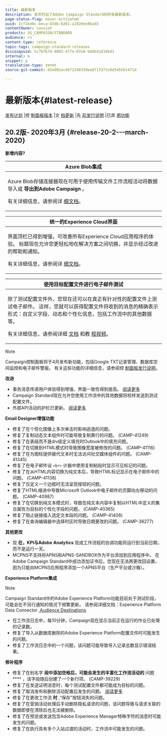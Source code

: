 ```yaml
---
title: 最新版本
description: 本页列出了Adobe Campaign Standard的所有最新版本。
page-status-flag: never-activated
uuid: 1cf2e40c-beca-43db-8261-a1820ee86ad3
contentOwner: sauviat
products: SG_CAMPAIGN/STANDARD
audience: rn
content-type: reference
topic-tags: campaign-standard-releases
discoiquuid: 5c7bfb74-4002-4ffe-87e8-bddb41d34b41
internal: n
snippet: y
translation-type: tm+mt
source-git-commit: 65a902acd672248339ea871fd73c0d3455b1471d

---
```



# 最新版本{#latest-release}

[发布计划](https://helpx.adobe.com/campaign/kb/acs-release-planning.html) |控 [制面板版本](https://docs.adobe.com/content/help/en/control-panel/using/release-notes.html) |文 [档更新](../../rn/using/documentation-updates.md) |先 [前发行说明](../../rn/using/release-notes-2019.md) |已弃 [用功能](https://helpx.adobe.com/campaign/kb/acs-deprecated-and-removed-features.html)

## 20.2版- 2020年3月 {#release-20-2---march-2020}

**新增内容?**

<table> 
 <thead> 
  <tr> 
   <th> <strong>Azure Blob集成</strong><br /> </th> 
  </tr> 
 </thead> 
 <tbody> 
  <tr> 
   <td> <p>Azure Blob存储连接器现在可用于使用传输文件工作流程活动将数据导入或 <strong>导出到Adobe Campaign</strong> 。 </p>
    <p>有关详细信息，请参阅详 <a href="../../administration/using/external-accounts.md#microsoft-azure-external-account">细文档</a>。</p>
   </td> 
  </tr> 
 </tbody> 
</table>

<table> 
 <thead> 
  <tr> 
   <th> <strong>统一的Experience Cloud界面</strong><br /> </th> 
  </tr> 
 </thead> 
 <tbody> 
  <tr> 
   <td> <p>界面顶栏已得到增强，可改善所有Experience Cloud应用程序的体验。 标题现在允许您更轻松地在解决方案之间切换，并显示经过改进的帮助和通知。</p>
    <p>有关详细信息，请参阅详 <a href="../../start/using/interface-description.md#top-bar">细文档</a>。 </p>
   </td> 
  </tr> 
 </tbody> 
</table>

<table> 
 <thead> 
  <tr> 
   <th> <strong>使用目标配置文件进行电子邮件测试</strong><br /> </th> 
  </tr> 
 </thead> 
 <tbody> 
  <tr> 
   <td> <p>除了测试配置文件外，您现在还可以在真正有针对性的配置文件上测试电子邮件。 这样，您就可以获得配置文件将收到的消息的精确表示形式：自定义字段、动态和个性化信息，包括工作流中的其他数据等。 </p>
    <p>有关详细信息，请参阅详细 <a href="../../sending/using/testing-messages-using-target.md">文档</a> 和教 <a href="https://docs.adobe.com/content/help/en/campaign-standard-learn/tutorials/communication-channels/email/profile-substitution.html">程视频</a>。 </p>
   </td> 
  </tr> 
 </tbody> 
</table>

>[!NOTE]
>
>Campaign控制面板将于4月发布新功能，包括Google TXT记录管理、数据库空间监控和电子邮件警报。 有关这些功能的详细信息，请参阅控 [制面板发行说明](https://docs.adobe.com/content/help/en/control-panel/using/release-notes.html)。

**改进**

* 事务消息传递用户体验得到增强，界面一致性得到提高。 [阅读更多](../../channels/using/about-transactional-messaging.md)
* Campaign Standard现在允许您使用工作流中的其他数据将校样发送到测试配置文件。
* 外部API活动的护栏已更新。 [阅读更多](../../automating/using/external-api.md)

**Email Designer增强功能**

* 修复了在个性化图像上多次单击时影响逃逸的问题。
* 修复了复制动态文本组件时可能导致复制黄行的问题。 (CAMP-41249)
* 修复了在表级而不是div级定义填充时Outlook中的填充问题。
* 修复了在切换到HTML模式时导致图像宽度被修改的问题。 (CAMP-41116)
* 修复了在为图标提供替代文本时无法访问社交媒体组件的问题。 (CAMP-41345)
* 修复了在电子邮件设 `<br>` 计器中使用复制粘贴时显示可见标记的问题。
* 修复了在从HTML内容切换为纯文本后，导致HTML标记显示在电子邮件中的问题。 (CAMP-41138)
* 修复了仅定义一个边框时无法呈现按钮的问题。
* 修复了HTML缩进中导致Microsoft Outlook中电子邮件的页脚向左移动的问题。 (CAMP-40987)
* 修复了在切换到纯文本模式时，导致在纯文本内容中复制以HTML中定义的集合属性为目标的个性化字段的问题。 (CAMP-40365)
* 修复了阻止链接插入选定文本段的问题。 (CAMP-41406)
* 修复了在查询编辑器中选择时区时导致日期更改的问题。 (CAMP-38277)

**其他更改**

* 现 **在，KPI与Adobe Analytics** 现成工作流程的协调功能将运行到当前日期，而不是运行一天。
* MCPNS不支持将APNS和APNS-SANDBOX作为平台添加到应用程序中。 在Adobe Campaign Standard中成功添加证书后，您现在无法再更改回设置，因为只能向MCPNS应用程序添加一个APNS平台（生产平台或沙箱）。

**Experience Platform集成**

>[!NOTE]
>
>Campaign Standard中的Adobe Experience Platform功能目前处于测试阶段，可能会在不另行通知的情况下频繁更新。 请参阅详细文档：Experience Platform Data Connector [,](../../administration/using/aep-about-data-connector.md)[Audience Destinations](../../audiences/using/aep-about-audience-destinations-service.md)

* 在工作流日志中，每10分钟，Campaign现在显示当前正在运行的作业已处理的记录数。
* 修复了导入从数据库删除的Adobe Experience Platform配置文件时可能发生的问题。
* 修复了工作流日志中的一个问题，该问题可能导致导入记录总数显示错误结果。

**修补程序**

* 修复了在别名字 **段中添加空格后，可能会发生的丰富化工作流活动的** 问题 **** ，该字段随后创建了一个新行项。 (CAMP-39229)
* 修复了在发送证明消息时，每个测试配置文件都可能成为目标的问题。
* 修复了取消发布和删除活动配置后发生的问题。 [阅读更多](../../administration/using/configuring-transactional-messaging.md#deleting-an-event)
* 修复了在更改工作流 **时** ,“保存”按钮消失的问题。
* 修复了在营销活动处理后手动删除隐私请求的问题，该问题导致与请求关联的数据即使在清除后也无法被删除。
* 修复了在预览或发送包含Adobe Experience Manager特殊字符的消息时可能发生的问题。
* 修复了在执行具有多个入站过渡的活动时，工作流中可能发生的问题。